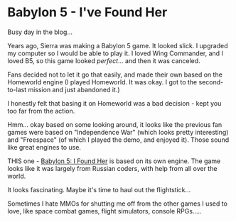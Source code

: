 # Babylon 5 - I&#039;ve Found Her

Busy day in the blog...

Years ago, Sierra was making a Babylon 5 game. It looked slick. I upgraded my computer so I would be able to play it. I loved Wing Commander, and I loved B5, so this game looked *perfect*... and then it was canceled.

Fans decided not to let it go that easily, and made their own based on the Homeworld engine (I played Homeworld. It was okay. I got to the second-to-last mission and just abandoned it.)

I honestly felt that basing it on Homeworld was a bad decision - kept you too far from the action.

Hmm... okay based on some looking around, it looks like the previous fan games were based on "Independence War" (which looks pretty interesting) and "Freespace" (of which I played the demo, and enjoyed it). Those sound like great engines to use.

THIS one - [Babylon 5: I Found Her](http://ifh.firstones.com/) is based on its own engine. The game looks like it was largely from Russian coders, with help from all over the world.

It looks fascinating. Maybe it's time to haul out the flightstick...

Sometimes I hate MMOs for shutting me off from the other games I used to love, like space combat games, flight simulators, console RPGs.....
